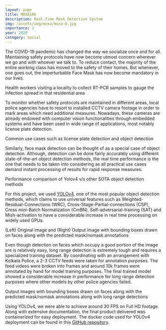 ```yaml
---
layout: page
title: MOXA10k
description: Real-Time Mask Detection System
img: /assets/img/moxa/moxa-0.jpg
importance: 1
year: 2020
category: Social
---
```


The COVID-19 pandemic has changed the way we socialize once and for all. Maintaining safety protocols have now become utmost concern wherever we go and with whoever we talk to. To reduce contact, the majority of the entire working class has moved to the safety of their homes. But whenever, one goes out, the imperturbable Face Mask has now become mandatory in our lives.

<div class="row justify-content-sm-center">
    <div class="col-sm-10 mt-3">
        <img class="img-fluid rounded z-depth-1" src="https://www.indiaspend.com/h-upload/2020/12/17/359858-covid-19-retrospective1600.jpg" alt="" title=""/>
    </div>
</div>
<div class="caption">
    Health workers visiting a locality to collect RT-PCR samples to gauge the infection spread in that residential area
</div>

To monitor whether safety protocols are maintained in different areas, local police agencies have to resort to installed CCTV camera footage in order to mark areas which need additional measures. Nowadays, these cameras are already endowed with computer vision functionalities through embedded systems and have been used in wide range of applications, most notably license plate detection.

<div class="row justify-content-sm-center">
    <div class="col-sm-6 mt-3">
        <img class="img-fluid rounded z-depth-1" src="https://sod.pixlab.io/images/out_plate.png" alt="" title=""/>
    </div>
    <div class="col-sm-6 mt-3">
        <img class="img-fluid rounded z-depth-1" src="https://learn.alwaysai.co/hubfs/object-dectection-4.jpg" alt="" title=""/>
    </div>
</div>
<div class="caption">
    Common use cases such as license plate detection and object detection
</div>

Similarly, face mask detection can be thought of as a special case of object detection. Although, detection can be done fairly accurately using different state-of-the-art object detection methods, the real time performance is the one that needs to be taken into considering as all practical use cases demand instant processing of results for rapid response measures.

<div class="row justify-content-sm-center">
    <div class="col-sm-8 mt-3">
        <img class="img-fluid rounded z-depth-1" src="https://user-images.githubusercontent.com/4096485/82835867-f1c62380-9ecd-11ea-9134-1598ed2abc4b.png" alt="" title=""/>
    </div>  
</div>
<div class="caption">
    Performance comparison of Yolov4 v/s other SOTA object detection methods
</div>

For this project, we used [YOLOv4](https://arxiv.org/abs/2004.10934), one of the most popular object detection methods, which claims to use universal features such as Weighted-Residual-Connections (WRC), Cross-Stage-Partial-connections (CSP), Cross mini-Batch Normalization (CmBN), Self-adversarial-training (SAT) and Mish-activation to have a considerable increase in real time processing on widely used GPUs.

<div class="row justify-content-sm-center">
    <div class="col-sm-6 mt-3">
        <img class="img-fluid rounded z-depth-1" src="{{ '/assets/img/moxa/moxa-1a.jpg' | relative_url }}" alt="" title=""/>
    </div>
    <div class="col-sm-6 mt-3">
        <img class="img-fluid rounded z-depth-1" src="{{ '/assets/img/moxa/moxa-1b.jpg' | relative_url }}" alt="" title=""/>
    </div>
</div>
<div class="caption">
    (Left) Original image and (Right) Output image with bounding boxes drawn on faces along with the predicted mask/nomask annotations
</div>

Even though detection on faces which occupy a good portion of the image are is relatively easy, long range detection is extremely tough and requires a specialized training dataset. By coordinating with an arrangement with Kolkata Police, a 2-3 CCTV feeds were taken for annotation purposes. The feed videos were broken into frames and around 10k frames were annotated by hand for model training purposes. The final trained model showed a considerable increase in performance for long range detection purposes where other models by other police agencies failed.

<div class="row justify-content-sm-center">
    <div class="col-sm-10 mt-3">
        <img class="img-fluid rounded z-depth-1" src="{{ '/assets/img/moxa/moxa-2a.jpg' | relative_url }}" alt="" title=""/>
    </div>
    <div class="col-sm-6 mt-3">
        <img class="img-fluid rounded z-depth-1" src="{{ '/assets/img/moxa/moxa-2b.jpg' | relative_url }}" alt="" title=""/>
    </div>
    <div class="col-sm-6 mt-3">
        <img class="img-fluid rounded z-depth-1" src="{{ '/assets/img/moxa/moxa-2c.jpg' | relative_url }}" alt="" title=""/>
    </div>
</div>
<div class="caption">
   Output images with bounding boxes drawn on faces along with the predicted mask/nomask annotations along with long range detections
</div>

Using YOLOv4, we were able to achieve around 30 FPS on Full HD footage.
Along with extensive documentation, the final product delivered was containerized for easy deployment. The docker code used for YOLOv4 deployment can be found in this [GitHub repository](https://github.com/nathzi1505/yolov4-darknet-docker).
